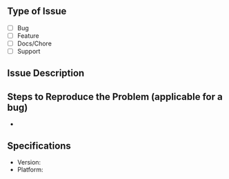 ## Type of Issue
- [ ] Bug
- [ ] Feature
- [ ] Docs/Chore
- [ ] Support

## Issue Description


## Steps to Reproduce the Problem (applicable for a bug)

- 

## Specifications

- Version:
- Platform:

